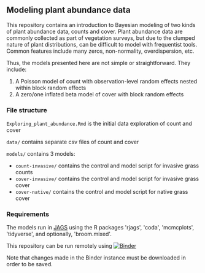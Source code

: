 ## Modeling plant abundance data

This repository contains an introduction to Bayesian modeling of two kinds of plant abundance data, counts and cover. Plant abundance data are commonly collected as part of vegetation surveys, but due to the clumped nature of plant distributions, can be difficult to model with frequentist tools. Common features include many zeros, non-normality, overdispersion, etc. 

Thus, the models presented here are not simple or straightforward. They include:
1) A Poisson model of count with observation-level random effects nested within block random effects
2) A zero/one inflated beta model of cover with block random effects


### File structure
`Exploring_plant_abundance.Rmd` is the initial data exploration of count and cover 

`data/` contains separate csv files of count and cover

`models/` contains 3 models:
  - `count-invasive/` contains the control and model script for invasive grass counts
  - `cover-invasive/` contains the control and model script for invasive grass cover
  - `cover-native/` contains the control and model script for native grass cover
  
### Requirements
The models run in [JAGS](https://mcmc-jags.sourceforge.io/) using the R packages 'rjags', 'coda', 'mcmcplots', 'tidyverse', and optionally, 'broom.mixed'. 


This repository can be run remotely using [![Binder](https://mybinder.org/badge_logo.svg)](https://mybinder.org/v2/gh/az-digitalag/binder-plant-cover/main?urlpath=rstudio)

Note that changes made in the Binder instance must be downloaded in order to be saved. 


